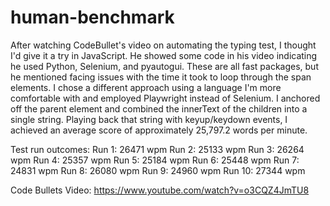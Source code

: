 # human-benchmark

After watching CodeBullet's video on automating the typing test, I thought I'd give it a try in JavaScript. He showed some code in his video indicating he used Python, Selenium, and pyautogui. These are all fast packages, but he mentioned facing issues with the time it took to loop through the span elements. I chose a different approach using a language I'm more comfortable with and employed Playwright instead of Selenium. I anchored off the parent element and combined the innerText of the children into a single string. Playing back that string with keyup/keydown events, I achieved an average score of approximately 25,797.2 words per minute.

Test run outcomes:
Run 1: 26471 wpm
Run 2: 25133 wpm
Run 3: 26264 wpm
Run 4: 25357 wpm
Run 5: 25184 wpm
Run 6: 25448 wpm
Run 7: 24831 wpm
Run 8: 26080 wpm
Run 9: 24960 wpm
Run 10: 27344 wpm

Code Bullets Video: https://www.youtube.com/watch?v=o3CQZ4JmTU8
